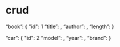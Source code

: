 # crud

“book”: {
  "id": 1
  “title”: <String>,
  “author”: <String>,
  “length”: <Integer>
}

“car”: {
  "id": 2
  “model”: <String>,
  “year”: <Integer>,
  “brand”: <String>
}
